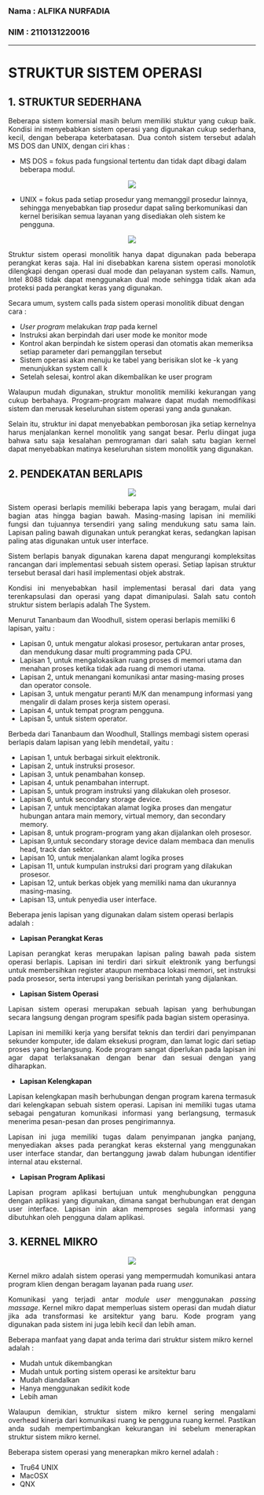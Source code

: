 ### Nama : ALFIKA NURFADIA
### NIM : 2110131220016
---
# **STRUKTUR SISTEM OPERASI**
## **1. STRUKTUR SEDERHANA**
<p align="justify">Beberapa sistem komersial masih belum memiliki stuktur yang cukup baik. Kondisi ini menyebabkan sistem operasi yang digunakan cukup sederhana, kecil, dengan beberapa keterbatasan. Dua contoh sistem tersebut adalah MS DOS dan UNIX, dengan ciri khas :

* MS DOS = fokus pada fungsional tertentu dan tidak dapt dibagi dalam beberapa modul.

<p align="center"><img src="msdos.JPG"></p>

* UNIX = fokus pada setiap prosedur yang memanggil prosedur lainnya, sehingga menyebabkan tiap prosedur dapat saling berkomunikasi dan kernel berisikan semua layanan yang disediakan oleh sistem ke pengguna.

<p align="center"><img src="unix.JPG"></p>

<p align="justify">Struktur sistem operasi monolitik hanya dapat digunakan pada beberapa perangkat keras saja. Hal ini disebabkan karena sistem operasi monolotik dilengkapi dengan operasi dual mode dan pelayanan system calls. Namun, Intel 8088 tidak dapat menggunakan dual mode sehingga tidak akan ada proteksi pada perangkat keras yang digunakan.

Secara umum, system calls pada sistem operasi monolitik dibuat dengan cara :

* <i>User program</i> melakukan <i>trap</i> pada kernel
* Instruksi akan berpindah dari user mode ke monitor mode
* Kontrol akan berpindah ke sistem operasi dan otomatis akan memeriksa setiap parameter dari pemanggilan tersebut
* Sistem operasi akan menuju ke tabel yang berisikan slot ke -k yang menunjukkan system call k
* Setelah selesai, kontrol akan dikembalikan ke user program

<p align="justify">Walaupun mudah digunakan, struktur monolitik memiliki kekurangan yang cukup berbahaya. Program-program malware dapat mudah memodifikasi sistem dan merusak keseluruhan sistem operasi yang anda gunakan.

<p align="justify">Selain itu, struktur ini dapat menyebabkan pemborosan jika setiap kernelnya harus menjalankan kernel monolitik yang sangat besar. Perlu diingat juga bahwa satu saja kesalahan pemrograman dari salah satu bagian kernel dapat menyebabkan matinya keseluruhan sistem monolitik yang digunakan.

## **2. PENDEKATAN BERLAPIS**
<p align="center"><img src="terlapis.JPG"></p>

<p align="justify">Sistem operasi berlapis memiliki beberapa lapis yang beragam, mulai dari bagian atas hingga bagian bawah. Masing-masing lapisan ini memiliki fungsi dan tujuannya tersendiri yang saling mendukung satu sama lain. Lapisan paling bawah digunakan untuk perangkat keras, sedangkan lapisan paling atas digunakan untuk user interface.

<p align="justify">Sistem berlapis banyak digunakan karena dapat mengurangi kompleksitas rancangan dari implementasi sebuah sistem operasi. Setiap lapisan struktur tersebut berasal dari hasil implementasi objek abstrak.

<p align="justify">Kondisi ini menyebabkan hasil implementasi berasal dari data yang terenkapsulasi dan operasi yang dapat dimanipulasi. Salah satu contoh struktur sistem berlapis adalah The System.

Menurut Tananbaum dan Woodhull, sistem operasi berlapis memiliki 6 lapisan, yaitu :
* Lapisan 0, untuk mengatur alokasi prosesor, pertukaran antar proses, dan mendukung dasar multi programming pada CPU.
* Lapisan 1, untuk mengalokasikan ruang proses di memori utama dan menahan proses ketika tidak ada ruang di memori utama.
* Lapisan 2, untuk menangani komunikasi antar masing-masing proses dan operator console.
* Lapisan 3, untuk mengatur peranti M/K dan menampung informasi yang mengalir di dalam proses kerja sistem operasi.
* Lapisan 4, untuk tempat program pengguna.
* Lapisan 5, untuk sistem operator.

Berbeda dari Tananbaum dan Woodhull, Stallings membagi sistem operasi berlapis dalam lapisan yang lebih mendetail, yaitu :
* Lapisan 1, untuk berbagai sirkuit elektronik.
* Lapisan 2, untuk instruksi prosesor.
* Lapisan 3, untuk penambahan konsep.
* Lapisan 4, untuk penambahan interrupt.
* Lapisan 5, untuk program instruksi yang dilakukan oleh prosesor.
* Lapisan 6, untuk secondary storage device.
* Lapisan 7, untuk menciptakan alamat logika proses dan mengatur hubungan antara main memory, virtual memory, dan secondary memory.
* Lapisan 8, untuk program-program yang akan dijalankan oleh prosesor.
* Lapisan 9,untuk secondary storage device dalam membaca dan menulis head, track dan sektor.
* Lapisan 10, untuk menjalankan alamt logika proses
* Lapisan 11, untuk kumpulan instruksi dari program yang dilakukan prosesor.
* Lapisan 12, untuk berkas objek yang memiliki nama dan ukurannya masing-masing.
* Lapisan 13, untuk penyedia user interface.

Beberapa jenis lapisan yang digunakan dalam sistem operasi berlapis adalah :

* **Lapisan Perangkat Keras**

<p align="justify">Lapisan perangkat keras merupakan lapisan paling bawah pada sistem operasi berlapis. Lapisan ini terdiri dari sirkuit elektronik yang berfungsi untuk membersihkan register ataupun membaca lokasi memori, set instruksi pada prosesor, serta interupsi yang berisikan perintah yang dijalankan.

* **Lapisan Sistem Operasi**

<p align="justify">Lapisan sistem operasi merupakan sebuah lapisan yang berhubungan secara langsung dengan program spesifik pada bagian sistem operasinya.

<p align="justify">Lapisan ini memiliki kerja yang bersifat teknis dan terdiri dari penyimpanan sekunder komputer, ide dalam eksekusi program, dan lamat logic dari setiap proses yang berlangsung. Kode program sangat diperlukan pada lapisan ini agar dapat terlaksanakan dengan benar dan sesuai dengan yang diharapkan.

* **Lapisan Kelengkapan**

<p align="justify">Lapisan kelengkapan masih berhubungan dengan program karena termasuk dari kelengkapan sebuah sistem operasi. Lapisan ini memiliki tugas utama sebagai pengaturan komunikasi informasi yang berlangsung, termasuk menerima pesan-pesan dan proses pengirimannya.

<p align="justify">Lapisan ini juga memiliki tugas dalam penyimpanan jangka panjang, menyediakan akses pada perangkat keras eksternal yang menggunakan user interface standar, dan bertanggung jawab dalam hubungan identifier internal atau eksternal.

* **Lapisan Program Aplikasi**

<p align="justify">Lapisan program aplikasi bertujuan untuk menghubungkan pengguna dengan aplikasi yang digunakan, dimana sangat berhubungan erat dengan user interface. Lapisan inin akan memproses segala informasi yang dibutuhkan oleh pengguna dalam aplikasi.

## **3. KERNEL MIKRO**
<p align="center"><img src="kernel.JPG"></p>
<p align="justify">Kernel mikro adalah sistem operasi yang mempermudah komunikasi antara program klien dengan beragam layanan pada ruang <i>user.</i>

<p align="justify">Komunikasi yang terjadi antar <i>module user</i> menggunakan <i>passing massage</i>. Kernel mikro dapat memperluas sistem operasi dan mudah diatur jika ada transformasi ke arsitektur yang baru. Kode program yang digunakan pada sistem ini juga lebih kecil dan lebih aman.

Beberapa manfaat yang dapat anda terima dari struktur sistem mikro kernel adalah :

* Mudah untuk dikembangkan
* Mudah untuk porting sistem operasi ke arsitektur baru
* Mudah diandalkan
* Hanya menggunakan sedikit kode
* Lebih aman

<p align="justify">Walaupun demikian, struktur sistem mikro kernel sering mengalami overhead kinerja dari komunikasi ruang ke pengguna ruang kernel. Pastikan anda sudah mempertimbangkan kekurangan ini sebelum menerapkan struktur sistem mikro kernel.

Beberapa sistem operasi yang menerapkan mikro kernel adalah :

* Tru64 UNIX
* MacOSX
* QNX